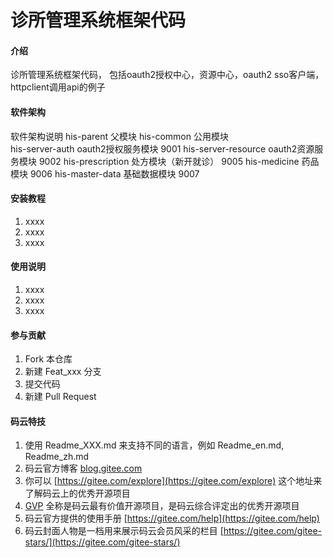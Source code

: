# 诊所管理系统框架代码

#### 介绍
诊所管理系统框架代码，
包括oauth2授权中心，资源中心，oauth2 sso客户端，
httpclient调用api的例子

#### 软件架构
软件架构说明
his-parent 父模块
his-common 公用模块			
his-server-auth oauth2授权服务模块	9001
his-server-resource oauth2资源服务模块	9002
his-prescription 处方模块（新开就诊）	9005
his-medicine 药品模块 9006
his-master-data 基础数据模块 9007

#### 安装教程

1.  xxxx
2.  xxxx
3.  xxxx

#### 使用说明

1.  xxxx
2.  xxxx
3.  xxxx

#### 参与贡献

1.  Fork 本仓库
2.  新建 Feat_xxx 分支
3.  提交代码
4.  新建 Pull Request


#### 码云特技

1.  使用 Readme\_XXX.md 来支持不同的语言，例如 Readme\_en.md, Readme\_zh.md
2.  码云官方博客 [blog.gitee.com](https://blog.gitee.com)
3.  你可以 [https://gitee.com/explore](https://gitee.com/explore) 这个地址来了解码云上的优秀开源项目
4.  [GVP](https://gitee.com/gvp) 全称是码云最有价值开源项目，是码云综合评定出的优秀开源项目
5.  码云官方提供的使用手册 [https://gitee.com/help](https://gitee.com/help)
6.  码云封面人物是一档用来展示码云会员风采的栏目 [https://gitee.com/gitee-stars/](https://gitee.com/gitee-stars/)
